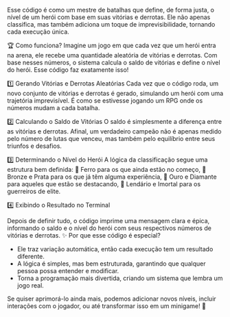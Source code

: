 Esse código é como um mestre de batalhas que define, de forma justa, o nível de um herói com base em suas vitórias e derrotas. Ele não apenas classifica, mas também adiciona um toque de imprevisibilidade, tornando cada execução única.

🏆 Como funciona?
Imagine um jogo em que cada vez que um herói entra na arena, ele recebe uma quantidade aleatória de vitórias e derrotas. Com base nesses números, o sistema calcula o saldo de vitórias e define o nível do herói. Esse código faz exatamente isso!

1️⃣ Gerando Vitórias e Derrotas Aleatórias
Cada vez que o código roda, um novo conjunto de vitórias e derrotas é gerado, simulando um herói com uma trajetória imprevisível. É como se estivesse jogando um RPG onde os números mudam a cada batalha.

2️⃣ Calculando o Saldo de Vitórias
O saldo é simplesmente a diferença entre as vitórias e derrotas. Afinal, um verdadeiro campeão não é apenas medido pelo número de lutas que venceu, mas também pelo equilíbrio entre seus triunfos e desafios.

3️⃣ Determinando o Nível do Herói
A lógica da classificação segue uma estrutura bem definida:
🔸 Ferro para os que ainda estão no começo,
🔸 Bronze e Prata para os que já têm alguma experiência,
🔸 Ouro e Diamante para aqueles que estão se destacando,
🔸 Lendário e Imortal para os guerreiros de elite.

4️⃣ Exibindo o Resultado no Terminal

Depois de definir tudo, o código imprime uma mensagem clara e épica, informando o saldo e o nível do herói com seus respectivos números de vitórias e derrotas.
✨ Por que esse código é especial?
- Ele traz variação automática, então cada execução tem um resultado diferente.
- A lógica é simples, mas bem estruturada, garantindo que qualquer pessoa possa entender e modificar.
- Torna a programação mais divertida, criando um sistema que lembra um jogo real.

Se quiser aprimorá-lo ainda mais, podemos adicionar novos níveis, incluir interações com o jogador, ou até transformar isso em um minigame! 🚀
